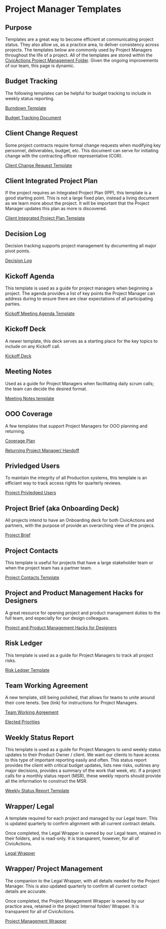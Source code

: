 # Project Manager Templates

## Purpose

Templates are a great way to become efficient at communicating project status. They also allow us, as a practice area, to deliver consistency across projects. The templates below are commonly used by Project Managers throughout the life of a project. All of the templates are stored within the [CivicActions Project Management Folder](https://drive.google.com/drive/folders/0B8h3s4uUHTrZX0g0d1gzWVJ2OHM). Given the ongoing improvements of our team, this page is dynamic.

## Budget Tracking

The following templates can be helpful for budget tracking to include in weekly status reporting.

[Burndown Template](https://docs.google.com/spreadsheets/d/16fvmQ6Rfg0YeTuSFWU_j81a73PMQtPd8kBONyjVZCDw/edit#gid=0)

[Budget Tracking Document](https://docs.google.com/spreadsheets/d/1fCFzC_7dLe6diXWK8_yzW91svJFGnYbwEMLAPI-tDeU/edit#gid=1956976072)

## Client Change Request

Some project contracts require formal change requests when modifying key personnel, deliverables, budget, etc. This document can serve for initiating  change with the contracting officer representative (COR).

[Client Change Request Template](https://docs.google.com/a/civicactions.net/document/d/1575TtYmZEu0vpsKlAXwXTFYc1HPhb0L5_ACiG1DL1jU/edit?usp=sharing)

## Client Integrated Project Plan

If the project requires an Integrated Project Plan (IPP), this template is a good starting point. This is not a large fixed plan, instead a living document as we learn more about the project. It will be important that the Project Manager updates this plan as more is discovered.

[Client Integrated Project Plan Template](https://docs.google.com/a/civicactions.net/document/d/1cqh2-QpfvZYQDt9IHbA-vEqY9hrjoiJ1Nb-xdbQ6loU/edit?usp=sharing)

## Decision Log

Decision tracking supports project management by documenting all major pivot points.

[Decision Log](https://docs.google.com/spreadsheets/d/1d2ye6y7A7O0boKpgzZdvkNffUp5LEP0CXTWCh1dNMD0/edit#gid=0)

## Kickoff Agenda

This template is used as a guide for project managers when beginning a project. The agenda provides a list of key points the Project Manager can address during to ensure there are clear expectations of all participating parties. 

[Kickoff Meeting Agenda Template](https://docs.google.com/a/civicactions.net/document/d/1pmOruj_1PeSfmJtxzvjDy7KxTTJi0VS8D62WUrWjeSM/edit?usp=sharing)

## Kickoff Deck

A newer template, this deck serves as a starting place for the key topics to include on any Kickoff call. 

[Kickoff Deck](https://docs.google.com/presentation/d/18ZN9EP34qLrsWjE7WhsfyRH54DTV3jOA3rRWzXY7bKM/edit)

## Meeting Notes

Used as a guide for Project Managers when facilitating daily scrum calls; the team can decide the desired format.

[Meeting Notes template](https://docs.google.com/a/civicactions.net/document/d/17tl3lPu-3Uo6_YCEtb6AH9HsaILLS1UTmoUFIuXoqDc/edit?usp=sharing)

## OOO Coverage 

A few templates that support Project Managers for OOO planning and returning. 

[Coverage Plan](https://docs.google.com/document/d/1NRTpzfLi3onlV6IybPhNWtX1C24vqNAYNL51QFcStbA/edit#heading=h.3uhyu8z8uyfi)

[Returning Project Manager/ Handoff](https://docs.google.com/document/d/1gipi6rkYyJdPDkbfcfqSGSPHcy4EnngsqaGiqd-EAfA/edit)

## Privledged Users

To maintain the integrity of all Production systems, this template is an efficiant way to track access rights for quarterly reviews.

[Project Privledged Users](https://docs.google.com/spreadsheets/d/1RJDY64ZLhUYnX3kM7QrfEJaCUW_VLflXLJ9VZgGn6ZI/edit#gid=0)

## Project Brief (aka Onboarding Deck)

All projects intend to have an Onboarding deck for both CivicActions and partners, with the purpose of provide an overarching view of the projecs. 

[Project Brief](https://docs.google.com/presentation/d/1Vk7DKxe5Sop6T3JhudOcLGCffH8XJXDiX8WtBbH3Te0/edit#slide=id.gd85224ffcd_0_0)

## Project Contacts

This template is useful for projects that have a large stakeholder team or when the project team has a partner team. 

[Project Contacts Template](https://docs.google.com/spreadsheets/d/14dgvmMI4cmIGzLOldfRaPHh65j4BKu03v9hRWxEtA1A/edit?usp=drive_web&ouid=103893616702532363241)

## Project and Product Management Hacks for Designers

A great resource for opening project and product management duties to the full team, and especially for our design colleagues.

[Project and Product Management Hacks for Designers](https://docs.google.com/presentation/d/1iNm4p0KZjxst5S35DRQ1v7UyNM2dz0p6OVtDGowuA80/edit#slide=id.g11625fcf513_0_96)

## Risk Ledger

This template is used as a guide for Project Managers to track all project risks.

[Risk Ledger Template](https://docs.google.com/a/civicactions.net/document/d/1qu5Os-hVrEtdfsIhuXi5F8ugpfOkAFiumW5R2wBMID0/edit?usp=sharing)

## Team Working Agreement

A new template, still being polished, that allows for teams to unite around their core tenets. See (link) for instructions for Project Managers.

[Team Working Agreement](https://docs.google.com/document/d/1Wkx-o0Me0dqbYv-dqt6IQcvoq5M-3v--HNQPSfzDe1M/edit#heading=h.2fgd0t58pes3)

[Elected Priorities](https://docs.google.com/forms/d/1f1hnFe-ZvjEU-MXOSJAB3UyOuedwMp_ZsRjpKRIUrxA/edit)

## Weekly Status Report

This template is used as a guide for Project Managers to send weekly status updates to their Product Owner / client. We want our clients to have access to this type of important reporting easily and often. This status report provides the client with critical budget updates, lists new risks, outlines any major decisions, provides a summary of the work that week, etc. If a project calls for a monthly status report (MSR), these weekly reports should provide all the information to construct the MSR.

[Weekly Status Report Template](https://docs.google.com/a/civicactions.net/document/d/1ZFOjwys-jz8WCrqzBatCYB5_4e9v3W1kBR5yFo8NJgc/edit?usp=sharing)

## Wrapper/ Legal

A template required for each project and managed by our Legal team. This is updated quarterly to confirm alignment with all current contract details. 

Once completed, the Legal Wrapper is owned by our Legal team, retained in their folders, and is read-only. It is transparent, however, for all of CivicActions. 

[Legal Wrapper](https://docs.google.com/document/d/1BTkjJ2N8iPPsuxjb3cLfaqe30nfVQHSgs8cuWaFKalw/edit)

## Wrapper/ Project Management 

The companion to the Legal Wrapper, with all details needed for the Project Manager. This is also updated quarterly to confirm all current contact details are accurate.

Once completed, the Project Management Wrapper is owned by our practice area, retained in the project Internal folder/ Wrapper. It is transparent for all of CivicActions.

[Project Management Wrapper](https://docs.google.com/document/d/1eh6L6IiBF6DbOKzIPM2pRZXhBFBb0hbVVtq-f8HlxEQ/edit#heading=h.2fgd0t58pes3)











